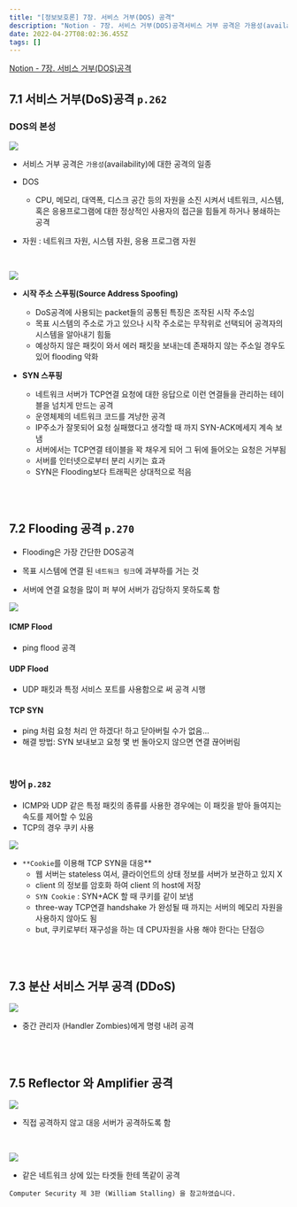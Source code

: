```yaml
---
title: "[정보보호론] 7장. 서비스 거부(DOS) 공격"
description: "Notion - 7장. 서비스 거부(DOS)공격서비스 거부 공격은 가용성(availability)에 대한 공격의 일종DOSCPU, 메모리, 대역폭, 디스크 공간 등의 자원을 소진 시켜서 네트워크, 시스템, 혹은 응용프로그램에 대한 정상적인 사용자의 접근을 힘들게 하거나"
date: 2022-04-27T08:02:36.455Z
tags: []
---
```

[Notion - 7장. 서비스 거부(DOS)공격](https://rose-buckaroo-d20.notion.site/7-DOS-ca8688d40e83489aae51fd0db5fe24f4)


## 7.1 서비스 거부(DoS)공격 `p.262`

### DOS의 본성

![](/images/759a1534-1609-4f12-bb96-2669a7310a5c-image.png)


- 서비스 거부 공격은 `가용성`(availability)에 대한 공격의 일종

- DOS
    - CPU, 메모리, 대역폭, 디스크 공간 등의 자원을 소진 시켜서 네트워크, 시스템, 혹은 응용프로그램에 대한 정상적인 사용자의 접근을 힘들게 하거나 봉쇄하는 공격
- 자원 : 네트워크 자원, 시스템 자원, 응용 프로그램 자원

<br/>  

![](/images/681c26ff-88e9-4f74-a49a-5d633ffb323c-image.png)

- **시작 주소 스푸핑(Source Address Spoofing)**

    - DoS공격에 사용되는 packet들의 공통된 특징은 조작된 시작 주소임
    - 목표 시스템의 주소로 가고 있으나 시작 주소로는 무작위로 선택되어 공격자의 시스템을 알아내기 힘듦
    - 예상하지 않은 패킷이 와서 에러 패킷을 보내는데 존재하지 않는 주소일 경우도 있어 flooding 악화
- **SYN 스푸핑**
    - 네트워크 서버가 TCP연결 요청에 대한 응답으로 이런 연결들을 관리하는 테이블을 넘치게 만드는 공격
    - 운영체제의 네트워크 코드를 겨냥한 공격
    - IP주소가 잘못되어 요청 실패했다고 생각할 때 까지 SYN-ACK메세지 계속 보냄
    - 서버에서는 TCP연결 테이블을 꽉 채우게 되어 그 뒤에 들어오는 요청은 거부됨
    - 서버를 인터넷으로부터 분리 시키는 효과
    - SYN은 Flooding보다 트래픽은 상대적으로 적음


<br/>  
<br/>  

## 7.2 Flooding 공격 `p.270`

- Flooding은 가장 간단한 DOS공격

- 목표 시스템에 연결 된 `네트워크 링크`에 과부하를 거는 것
- 서버에 연결 요청을 많이 퍼 부어 서버가 감당하지 못하도록 함

![](/images/9c027a20-f215-41b0-944f-18710785e448-image.png)

#### ICMP Flood

- ping flood 공격

#### UDP Flood

- UDP 패킷과 특정 서비스 포트를 사용함으로 써 공격 시행

#### TCP SYN

- ping 처럼 요청 처리 안 하겠다! 하고 닫아버릴 수가 없음...
- 해결 방법: SYN 보내보고 요청 몇 번 돌아오지 않으면 연결 끊어버림

<br/>  

### 방어 `p.282`

- ICMP와 UDP 같은 특정 패킷의 종류를 사용한 경우에는 이 패킷을 받아 들여지는 속도를 제어할 수 있음
- TCP의 경우 쿠키 사용

![](/images/32777255-5a9a-4d7a-ba3a-985a18b00f18-image.png)

- `**Cookie`를 이용해 TCP SYN을 대응**
    - 웹 서버는 stateless 여서, 클라이언트의 상태 정보를 서버가 보관하고 있지 X
    - client 의 정보를 암호화 하여 client 의 host에 저장
    - `SYN Cookie` : SYN+ACK 할 때 쿠키를 같이 보냄
    - three-way TCP연결 handshake 가 완성될 때 까지는 서버의 메모리 자원을 사용하지 않아도 됨
    - but, 쿠키로부터 재구성을 하는 데 CPU자원을 사용 해야 한다는 단점☹

<br/>  
<br/>  

## 7.3 분산 서비스 거부 공격 (DDoS)

![](/images/17dea6d5-c8e3-47fa-8a76-89b187082305-image.png)

- 중간 관리자 (Handler Zombies)에게 명령 내려 공격

<br/>  
<br/>  

## 7.5 Reflector 와 Amplifier 공격

![](/images/8dba3472-b3d8-4f56-99f0-1d05a7d733b8-image.png)
- 직접 공격하지 않고 대응 서버가 공격하도록 함

<br/>  

![](/images/5fc39571-5a1f-487f-bd88-b8f0c3341476-image.png)
- 같은 네트워크 상에 있는 타겟들 한테 똑같이 공격

```
Computer Security 제 3판 (William Stalling) 을 참고하였습니다.
```